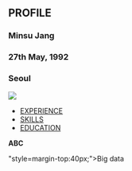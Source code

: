 <!doctype html>
<html>
  <head>
    <title> Minsu Career </title>
    <meta charset="utf-8">
  </head>

  <h2>PROFILE</h2>
  <h3> Minsu Jang </h3>
  <h3> 27th May, 1992 </h3>
  <h3> Seoul </h3>
  
  <img src="https://www.google.com/url?sa=i&url=https%3A%2F%2Fmedium.com%2Fstoriusmag%2Fdreaming-the-world-and-myself-684a8d97f929&psig=AOvVaw1Is3DbGwIWqiXAPkcK5FKs&ust=1610891689400000&source=images&cd=vfe&ved=0CAIQjRxqFwoTCPj3_KjNoO4CFQAAAAAdAAAAABAD">

  <body>
    <ul>
      <li> <a href="EXPERIENCE.html">EXPERIENCE</a> </li>
      <li> <a href="SKILLS.html">SKILLS</a> </li>
      <li> <a href="EDUCATION.html">EDUCATION</a> </li>
    </ul>
    <strong>ABC</strong>
    <p> "style=margin-top:40px;">Big data<p>
  </body>
</html>

